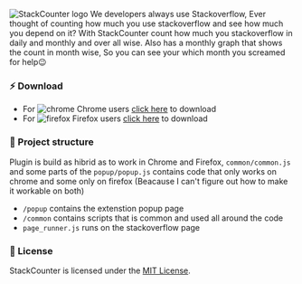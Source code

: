 ![StackCounter logo](https://i.imgur.com/10dIHGk.png)
We developers always use Stackoverflow, Ever thought of counting how much you use stackoverflow and see how much you depend on it? With StackCounter count how much you stackoverflow in daily and monthly and over all wise. Also has a monthly graph that shows the count in month wise, So you can see your which month you screamed for help:wink:

### :zap: Download
* For ![chrome](https://i.imgur.com/BUzy641.png) Chrome users [click here](https://addons.mozilla.org/en-US/firefox/addon/stack-counter/) to download
* For ![firefox](https://i.imgur.com/gFWflLk.png) Firefox users [click here](https://github.com/Niyko/Hydra-Dark-Theme-for-Adminer/blob/master/LICENSE) to download

### :rocket: Project structure
Plugin is build as hibrid as to work in Chrome and Firefox, `common/common.js` and some parts of the `popup/popup.js` contains code that only works on chrome and some only on firefox (Beacause I can't figure out how to make it workable on both)
* `/popup` contains the extenstion popup page
* `/common` contains scripts that is common and used all around the code
* `page_runner.js` runs on the stackoverflow page

### :page_with_curl: License
StackCounter is licensed under the [MIT License](https://github.com/Niyko/StackCounter/blob/master/LICENSE).
